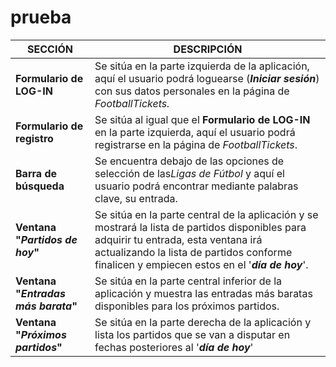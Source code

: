 # prueba
| SECCIÓN                             | DESCRIPCIÓN                                                  |
| ----------------------------------- | ------------------------------------------------------------ |
| **Formulario de LOG-IN**            | Se sitúa en la parte izquierda de la aplicación, aquí el usuario podrá loguearse (***Iniciar sesión***) con sus datos personales en la página de *FootballTickets.* |
| **Formulario de registro**          | Se sitúa al igual que el **Formulario de LOG-IN** en la parte izquierda, aquí el usuario podrá registrarse en la página de *FootballTickets*. |
| **Barra de búsqueda**               | Se encuentra debajo de las opciones de selección de las*Ligas de Fútbol* y aquí el usuario podrá encontrar mediante palabras clave, su entrada. |
| **Ventana "*Partidos de hoy*"**     | Se sitúa en la parte central de la aplicación y se mostrará la lista de partidos disponibles para adquirir tu entrada, esta ventana irá actualizando la lista de partidos conforme finalicen y empiecen estos en el '***día de hoy***'. |
| **Ventana "*Entradas más barata*"** | Se sitúa en la parte central inferior de la aplicación y muestra las entradas más baratas disponibles para los próximos partidos. |
| **Ventana "*Próximos partidos*"**   | Se sitúa en la parte derecha de la aplicación y lista los partidos que se van a disputar en fechas posteriores al '***día de hoy***' |
